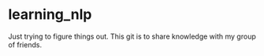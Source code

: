 # learning_nlp
Just trying to figure things out. This git is to share knowledge with my group of friends.

